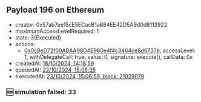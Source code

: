 ## Payload 196 on Ethereum

- creator: 0x57ab7ee15cE5ECacB1aB84EE42D5A9d0d8112922
- maximumAccessLevelRequired: 1
- state: 3(Executed)
- actions:
  - [0x0c8eD72f00ABAA98D4E980e4f4c3464ce8d6737b](https://etherscan.io/tx/0x0c8eD72f00ABAA98D4E980e4f4c3464ce8d6737b), accessLevel: 1, withDelegateCall: true, value: 0, signature: execute(), callData: 0x
- createdAt: [18/10/2024, 14:18:59](https://etherscan.io/tx/0xaa67d56f65757c76298cdec2024de6dc5ea58b53731117fd38a2429dbf5a848a)
- queuedAt: [22/10/2024, 15:05:35](https://etherscan.io/tx/0xa576fc5bcd26c0770bf1a55949802fb4be350aa55b525c732b049cde0a78d070)
- executedAt: [23/10/2024, 15:06:59, block: 21029079](https://etherscan.io/tx/0x15919041f9c5270badac5645105e1992d56b1e1ab2840b78bbc9eff76fb504ee)

### :sos: simulation failed: 33
